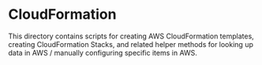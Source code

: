 CloudFormation
==============

This directory contains scripts for creating AWS CloudFormation templates,
creating CloudFormation Stacks, and related helper methods for looking up
data in AWS / manually configuring specific items in AWS.